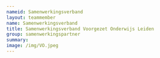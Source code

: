 ```yaml
---
nameid: Samenwerkingsverband 
layout: teammember
name: Samenwerkingsverband 
title: Samenwerkingsverband Voorgezet Onderwijs Leiden
group: samenwerkingspartner
summary: 
image: /img/VO.jpeg
---
```


 

